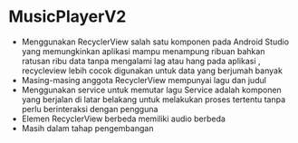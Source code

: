 # MusicPlayerV2
- Menggunakan RecyclerView
  salah satu komponen pada Android Studio yang memungkinkan aplikasi mampu menampung ribuan bahkan ratusan ribu data tanpa mengalami lag atau hang pada aplikasi
  , recycleview lebih cocok digunakan untuk data yang berjumah banyak
- Masing-masing anggota RecyclerView mempunyai lagu dan judul
- Menggunakan service untuk memutar lagu
  Service adalah komponen yang berjalan di latar belakang untuk melakukan proses tertentu tanpa perlu berinteraksi dengan pengguna
- Elemen RecyclerView berbeda memiliki audio berbeda
- Masih dalam tahap pengembangan

